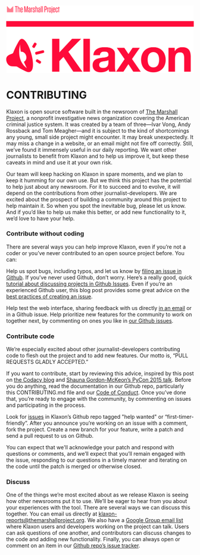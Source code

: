 [![](docs/klaxon_hero.png)](https://newsklaxon.org)

# CONTRIBUTING

Klaxon is open source software built in the newsroom of [The Marshall Project](https://www.themarshallproject.org/), a nonprofit investigative news organization covering the American criminal justice system. It was created by a team of three—Ivar Vong, Andy Rossback and Tom Meagher—and it is subject to the kind of shortcomings any young, small side project might encounter. It may break unexpectedly. It may miss a change in a website, or an email might not fire off correctly. Still, we’ve found it immensely useful in our daily reporting. We want other journalists to benefit from Klaxon and to help us improve it, but keep these caveats in mind and use it at your own risk.

Our team will keep hacking on Klaxon in spare moments, and we plan to keep it humming for our own use. But we think this project has the potential to help just about any newsroom. For it to succeed and to evolve, it will depend on the contributions from other journalist-developers. We are excited about the prospect of building a community around this project to help maintain it. So when you spot the inevitable bug, please let us know. And if you’d like to help us make this better, or add new functionality to it, we’d love to have your help.

### Contribute without coding

There are several ways you can help improve Klaxon, even if you’re not a coder or you’ve never contributed to an open source project before. You can:

Help us spot bugs, including typos, and let us know by [filing an issue in Github](https://github.com/themarshallproject/klaxon/issues). If you’ve never used Github, don’t worry. Here’s a really good, quick [tutorial about discussing projects in Github Issues](https://youtu.be/KlrJVSJRUN4). Even if you’re an experienced Github user, this blog post provides some great advice on the [best practices of creating an issue](https://wiredcraft.com/blog/how-we-write-our-github-issues/).

Help test the web interface, sharing feedback with us directly [in an email](mailto:klaxon-reports@themarshallproject.org) or in a Github issue.
Help prioritize new features for the community to work on together next, by commenting on ones you like in [our Github issues](https://github.com/themarshallproject/klaxon/issues).

### Contribute code

We’re especially excited about other journalist-developers contributing code to flesh out the project and to add new features. Our motto is, “PULL REQUESTS GLADLY ACCEPTED.”

If you want to contribute, start by reviewing this advice, inspired by this post on [the Codacy blog](http://blog.codacy.com/2015/12/17/open-source-development-a-few-guidelines/) and [Shauna Gordon-McKeon’s PyCon 2015 talk](https://shaunagm.github.io/personal/pycon2015.html). Before you do anything, read the documentation in our Github repo, particularly this CONTRIBUTING.md file and our [Code of Conduct](CODE_OF_CONDUCT.md). Once you’ve done that, you’re ready to engage with the community, by commenting on issues and participating in the process.

Look for [issues](https://github.com/themarshallproject/klaxon/issues) in Klaxon’s Github repo tagged "help wanted" or “first-timer-friendly”. After you announce you’re working on an issue with a comment, fork the project. Create a new branch for your feature, write a patch and send a pull request to us on Github.

You can expect that we'll acknowledge your patch and respond with questions or comments, and we’ll expect that you’ll remain engaged with the issue, responding to our questions in a timely manner and iterating on the code until the patch is merged or otherwise closed.

### Discuss

One of the things we’re most excited about as we release Klaxon is seeing how other newsrooms put it to use. We’ll be eager to hear from you about your experiences with the tool. There are several ways we can discuss this together. You can email us directly at [klaxon-reports@themarshallproject.org](mailto:klaxon-reports@themarshallproject.org). We also have a [Google Group email list](https://groups.google.com/forum/#!forum/news-klaxon-users) where Klaxon users and developers working on the project can talk. Users can ask questions of one another, and contributors can discuss changes to the code and adding new functionality. Finally, you can always open or comment on an item in our [Github repo’s issue tracker](https://github.com/themarshallproject/klaxon/issues).
